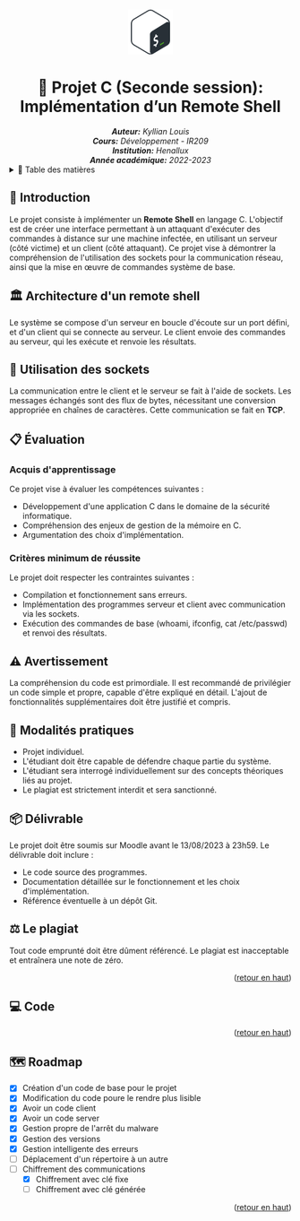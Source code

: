 <a name="readme-top"></a>

<!-- PROJECT LOGO -->
<br />
<div align="center">
  <a href="https://github.com/Slinkyman12345/IR209-projet-dev/blob/main/Bash_Logo_Colored.png">
    <img src="https://github.com/Slinkyman12345/IR209-projet-dev/raw/main/Bash_Logo_Colored.png" alt="Logo" width="80" height="80">
  </a>

  <h1 align="center">🚀 Projet C (Seconde session): Implémentation d’un Remote Shell</h1>
</div>

<div align="center">
  <i><b>Auteur:</b> Kyllian Louis</i><br>
  <i><b>Cours:</b> Développement - IR209</i><br>
  <i><b>Institution:</b> Henallux</i><br>
  <i><b>Année académique:</b> 2022-2023</i>
</div>

<!-- TABLE OF CONTENTS -->
<details>
  <summary>📑 Table des matières</summary>
  <ol>
    <li><a href="#introduction">📝 Introduction</a></li>
    <li><a href="#architecture-dun-remote-shell">🏛️ Architecture d'un remote shell</a></li>
    <li><a href="#utilisation-des-sockets">🔌 Utilisation des sockets</a></li>
    <li><a href="#évaluation">📋 Évaluation</a></li>
    <li><a href="#avertissement">⚠️ Avertissement</a></li>
    <li><a href="#modalités-pratiques">📜 Modalités pratiques</a></li>
    <li><a href="#délivrable">📦 Délivrable</a></li>
    <li><a href="#le-plagiat">⚖️ Le plagiat</a></li>
    <li><a href="#Code">💻 Code</a></li>
    <li><a href="#roadmap">🗺️ Roadmap</a></li>
  </ol>
</details>

## 📝 Introduction <a name="introduction"></a>
Le projet consiste à implémenter un **Remote Shell** en langage C. L'objectif est de créer une interface permettant à un attaquant d'exécuter des commandes à distance sur une machine infectée, en utilisant un serveur (côté victime) et un client (côté attaquant). Ce projet vise à démontrer la compréhension de l'utilisation des sockets pour la communication réseau, ainsi que la mise en œuvre de commandes système de base.

## 🏛️ Architecture d'un remote shell <a name="architecture-dun-remote-shell"></a>
Le système se compose d'un serveur en boucle d'écoute sur un port défini, et d'un client qui se connecte au serveur. Le client envoie des commandes au serveur, qui les exécute et renvoie les résultats.

## 🔌 Utilisation des sockets <a name="utilisation-des-sockets"></a>
La communication entre le client et le serveur se fait à l'aide de sockets. Les messages échangés sont des flux de bytes, nécessitant une conversion appropriée en chaînes de caractères. Cette communication se fait en **TCP**.

## 📋 Évaluation <a name="évaluation"></a>
### Acquis d'apprentissage
Ce projet vise à évaluer les compétences suivantes :
- Développement d'une application C dans le domaine de la sécurité informatique.
- Compréhension des enjeux de gestion de la mémoire en C.
- Argumentation des choix d'implémentation.

### Critères minimum de réussite
Le projet doit respecter les contraintes suivantes :
- Compilation et fonctionnement sans erreurs.
- Implémentation des programmes serveur et client avec communication via les sockets.
- Exécution des commandes de base (whoami, ifconfig, cat /etc/passwd) et renvoi des résultats.

## ⚠️ Avertissement <a name="avertissement"></a>
La compréhension du code est primordiale. Il est recommandé de privilégier un code simple et propre, capable d'être expliqué en détail. L'ajout de fonctionnalités supplémentaires doit être justifié et compris.

## 📜 Modalités pratiques <a name="modalités-pratiques"></a>
- Projet individuel.
- L'étudiant doit être capable de défendre chaque partie du système.
- L'étudiant sera interrogé individuellement sur des concepts théoriques liés au projet.
- Le plagiat est strictement interdit et sera sanctionné.

## 📦 Délivrable <a name="délivrable"></a>
Le projet doit être soumis sur Moodle avant le 13/08/2023 à 23h59. Le délivrable doit inclure :
- Le code source des programmes.
- Documentation détaillée sur le fonctionnement et les choix d'implémentation.
- Référence éventuelle à un dépôt Git.

## ⚖️ Le plagiat <a name="le-plagiat"></a>
Tout code emprunté doit être dûment référencé. Le plagiat est inacceptable et entraînera une note de zéro.

<p align="right">(<a href="#readme-top">retour en haut</a>)</p>

## 💻 Code <a name="code"></a>

<p align="right">(<a href="#readme-top">retour en haut</a>)</p>

## 🗺️ Roadmap <a name="roadmap"></a>

- [x] Création d'un code de base pour le projet
- [x] Modification du code poure le rendre plus lisible
- [x] Avoir un code client
- [x] Avoir un code server
- [x] Gestion propre de l'arrêt du malware 
- [x] Gestion des versions
- [x] Gestion intelligente des erreurs
- [ ] Déplacement d'un répertoire à un autre
- [ ] Chiffrement des communications
    - [x] Chiffrement avec clé fixe
    - [ ] Chiffrement avec clé générée

<p align="right">(<a href="#readme-top">retour en haut</a>)</p>
